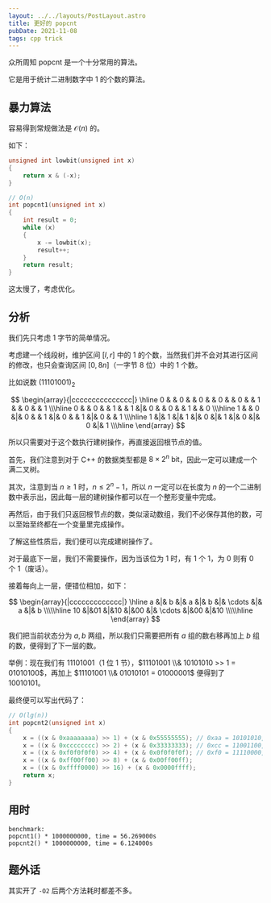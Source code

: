 ```yaml
---
layout: ../../layouts/PostLayout.astro
title: 更好的 popcnt
pubDate: 2021-11-08
tags: cpp trick
---
```

众所周知 $\mathrm{popcnt}$ 是一个十分常用的算法。

它是用于统计二进制数字中 $1$ 的个数的算法。

## 暴力算法

容易得到常规做法是 $\mathcal O(n)$ 的。

如下：

```cpp
unsigned int lowbit(unsigned int x)
{
    return x & (-x);
}

// O(n)
int popcnt1(unsigned int x)
{
    int result = 0;
    while (x)
    {
        x -= lowbit(x);
        result++;
    }
    return result;
}
```

这太慢了，考虑优化。

## 分析

我们先只考虑 $1$ 字节的简单情况。

考虑建一个线段树，维护区间 $[l, r]$ 中的 $1$ 的个数，当然我们并不会对其进行区间的修改，也只会查询区间 $[0, 8n]$（一字节 $8$ 位）中的 $1$ 个数。

比如说数 $(11101001)_2$

$$
\begin{array}{|ccccccccccccccc|}
    \hline
    0 & & 0 & & 0 & & 0 & & 0 & & 1 & & 0 & & 1 \\\hline
    0 & & 0 & & 1 & & 1 &|& 0 & & 0 & & 1 & & 0 \\\hline
    1 & & 0 &|& 0 & & 1 &|& 0 & & 1 &|& 0 & & 1 \\\hline
    1 &|& 1 &|& 1 &|& 0 &|& 1 &|& 0 &|& 0 &|& 1 \\\hline
\end{array}
$$

所以只需要对于这个数执行建树操作，再直接返回根节点的值。

首先，我们注意到对于 C++ 的数据类型都是 $8 \times 2^n\ \text{bit}$，因此一定可以建成一个满二叉树。

其次，注意到当 $n \ge 1$ 时，$n \le 2^n-1$，所以 $n$ 一定可以在长度为 $n$ 的一个二进制数中表示出，因此每一层的建树操作都可以在一个整形变量中完成。

再然后，由于我们只返回根节点的数，类似滚动数组，我们不必保存其他的数，可以至始至终都在一个变量里完成操作。

了解这些性质后，我们便可以完成建树操作了。

对于最底下一层，我们不需要操作，因为当该位为 $1$ 时，有 $1$ 个 $1$，为 $0$ 则有 $0$ 个 $1$（废话）。

接着每向上一层，便错位相加，如下：

$$
\begin{array}{|ccccccccccccc|}
    \hline
     a &|& b &|& a &|& b &|& \cdots &|& a &|& b \\\\\hline
    10 &|&01 &|&10 &|&00 &|& \cdots &|&00 &|&10 \\\\\hline
\end{array}
$$

我们把当前状态分为 $a, b$ 两组，所以我们只需要把所有 $a$ 组的数右移再加上 $b$ 组的数，便得到了下一层的数。

举例：现在我们有 $11101001$（$1$ 位 $1$ 节），$11101001 \\& 10101010 >> 1 = 01010100$，再加上
 $11101001 \\& 01010101 = 01000001$ 便得到了 $10010101$。

最终便可以写出代码了：

```cpp
// O(lg(n))
int popcnt2(unsigned int x)
{
    x = ((x & 0xaaaaaaaa) >> 1) + (x & 0x55555555); // 0xaa = 10101010, 0x55 = 01010101
    x = ((x & 0xcccccccc) >> 2) + (x & 0x33333333); // 0xcc = 11001100, 0x33 = 00110011
    x = ((x & 0xf0f0f0f0) >> 4) + (x & 0x0f0f0f0f); // 0xf0 = 11110000, 0x0f = 00001111
    x = ((x & 0xff00ff00) >> 8) + (x & 0x00ff00ff);
    x = ((x & 0xffff0000) >> 16) + (x & 0x0000ffff);
    return x;
}
```

## 用时

```
benchmark:
popcnt1() * 1000000000, time = 56.269000s
popcnt2() * 1000000000, time = 6.124000s
```

## 题外话
其实开了 `-O2` 后两个方法耗时都差不多。
